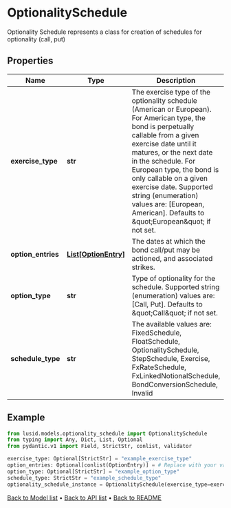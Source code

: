 # OptionalitySchedule

Optionality Schedule represents a class for creation of schedules for optionality (call, put)
## Properties
Name | Type | Description | Notes
------------ | ------------- | ------------- | -------------
**exercise_type** | **str** | The exercise type of the optionality schedule (American or European).  For American type, the bond is perpetually callable from a given exercise date until it matures, or the next date in the schedule.  For European type, the bond is only callable on a given exercise date.    Supported string (enumeration) values are: [European, American].  Defaults to \&quot;European\&quot; if not set. | [optional] 
**option_entries** | [**List[OptionEntry]**](OptionEntry.md) | The dates at which the bond call/put may be actioned, and associated strikes. | [optional] 
**option_type** | **str** | Type of optionality for the schedule.    Supported string (enumeration) values are: [Call, Put].  Defaults to \&quot;Call\&quot; if not set. | [optional] 
**schedule_type** | **str** | The available values are: FixedSchedule, FloatSchedule, OptionalitySchedule, StepSchedule, Exercise, FxRateSchedule, FxLinkedNotionalSchedule, BondConversionSchedule, Invalid | 
## Example

```python
from lusid.models.optionality_schedule import OptionalitySchedule
from typing import Any, Dict, List, Optional
from pydantic.v1 import Field, StrictStr, conlist, validator

exercise_type: Optional[StrictStr] = "example_exercise_type"
option_entries: Optional[conlist(OptionEntry)] = # Replace with your value
option_type: Optional[StrictStr] = "example_option_type"
schedule_type: StrictStr = "example_schedule_type"
optionality_schedule_instance = OptionalitySchedule(exercise_type=exercise_type, option_entries=option_entries, option_type=option_type, schedule_type=schedule_type)

```

[Back to Model list](../README.md#documentation-for-models) &#8226; [Back to API list](../README.md#documentation-for-api-endpoints) &#8226; [Back to README](../README.md)

